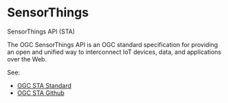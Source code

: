 # SensorThings
SensorThings API (STA)

The OGC SensorThings API is an OGC standard specification for providing an open and unified way to interconnect IoT devices, data, and applications over the Web. 

See: 
- [OGC STA Standard](https://www.opengeospatial.org/standards/sensorthings)
- [OGC STA Github](https://github.com/opengeospatial/sensorthings)

